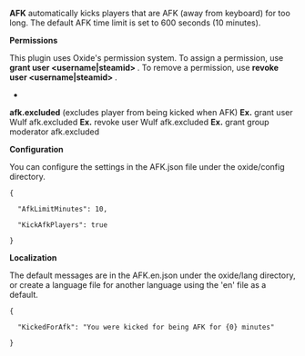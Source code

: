 **AFK**  automatically kicks players that are AFK (away from keyboard) for too long. The default AFK time limit is set to 600 seconds (10 minutes).

**Permissions** 

This plugin uses Oxide's permission system. To assign a permission, use **grant user <username|steamid> <permission>** . To remove a permission, use **revoke user <username|steamid> <permission>** .


* 
**afk.excluded**  (excludes player from being kicked when AFK)
**Ex.**  grant user Wulf afk.excluded
**Ex.**  revoke user Wulf afk.excluded
**Ex.**  grant group moderator afk.excluded



**Configuration** 

You can configure the settings in the AFK.json file under the oxide/config directory.

	
	
````
{

  "AfkLimitMinutes": 10,

  "KickAfkPlayers": true

}
````


**Localization** 

The default messages are in the AFK.en.json under the oxide/lang directory, or create a language file for another language using the 'en' file as a default.

	
	
````
{

  "KickedForAfk": "You were kicked for being AFK for {0} minutes"

}
````